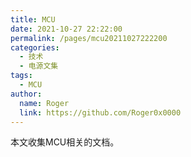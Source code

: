 ```yaml
---
title: MCU
date: 2021-10-27 22:22:00
permalink: /pages/mcu20211027222200
categories: 
  - 技术
  - 电源文集
tags: 
  - MCU
author: 
  name: Roger
  link: https://github.com/Roger0x0000
---
```


本文收集MCU相关的文档。


<!-- more -->



